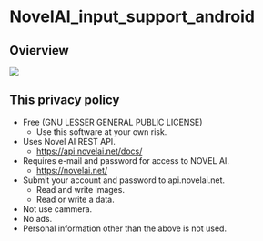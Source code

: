 
# NovelAI_input_support_android

## Ovierview


[![](https://img.youtube.com/vi/J-FuWv5gMQk/0.jpg)](https://www.youtube.com/watch?v=J-FuWv5gMQk)


## This privacy policy
  - Free (GNU LESSER GENERAL PUBLIC LICENSE)
    - Use this software at your own risk.
  - Uses Novel AI REST API.
    - https://api.novelai.net/docs/
  - Requires e-mail and password for access to NOVEL AI.
    - https://novelai.net/
  - Submit your account and password to api.novelai.net.
    - Read and write images.
    - Read or write a data.
  - Not use cammera.
  - No ads.
  - Personal information other than the above is not used.


